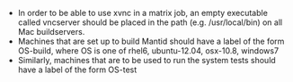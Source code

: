 * In order to be able to use xvnc in a matrix job, an empty executable called vncserver should be placed in the path (e.g. /usr/local/bin) on all Mac buildservers.
* Machines that are set up to build Mantid should have a label of the form OS-build, where OS is one of rhel6, ubuntu-12.04, osx-10.8, windows7
* Similarly, machines that are to be used to run the system tests should have a label of the form OS-test

